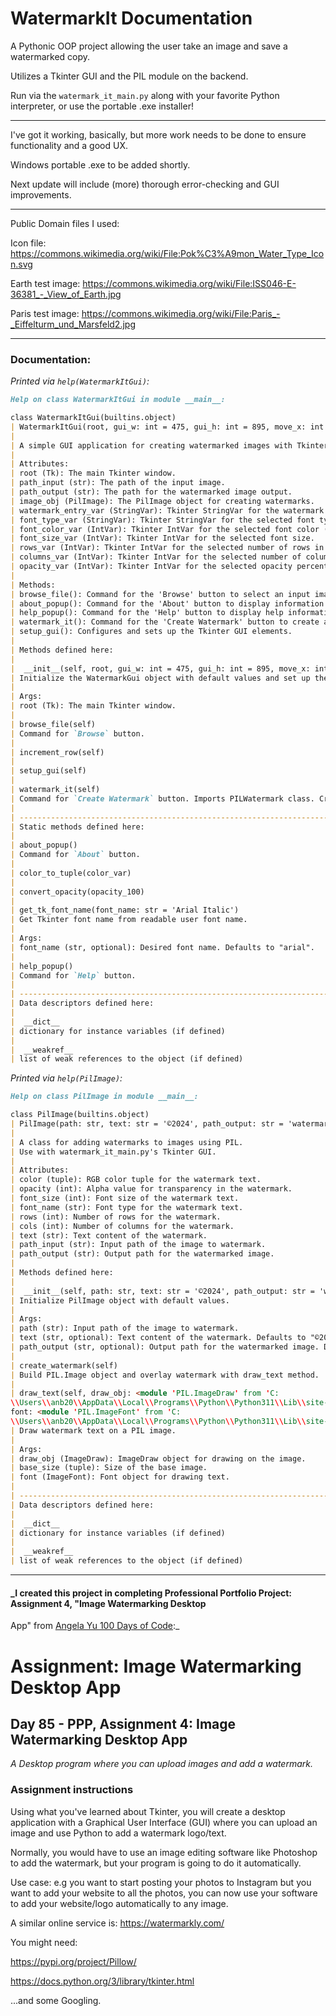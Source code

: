 # WatermarkIt Documentation

A Pythonic OOP project allowing the user take an image and save a watermarked copy.

Utilizes a Tkinter GUI and the PIL module on the backend.

Run via the `watermark_it_main.py` along with your favorite Python interpreter, or use the portable .exe installer!

---

I've got it working, basically, but more work needs to be done to ensure functionality and a good UX.

Windows portable .exe to be added shortly.

Next update will include (more) thorough error-checking and GUI improvements.

---

Public Domain files I used:

Icon file: https://commons.wikimedia.org/wiki/File:Pok%C3%A9mon_Water_Type_Icon.svg

Earth test image: https://commons.wikimedia.org/wiki/File:ISS046-E-36381_-_View_of_Earth.jpg

Paris test image: https://commons.wikimedia.org/wiki/File:Paris_-_Eiffelturm_und_Marsfeld2.jpg

---

### Documentation:

_Printed via `help(WatermarkItGui)`:_

```markdown
Help on class WatermarkItGui in module __main__:

class WatermarkItGui(builtins.object)
| WatermarkItGui(root, gui_w: int = 475, gui_h: int = 895, move_x: int = 0, move_y: int = 0)
|  
| A simple GUI application for creating watermarked images with Tkinter(front) and PIL(back).
|  
| Attributes:
| root (Tk): The main Tkinter window.
| path_input (str): The path of the input image.
| path_output (str): The path for the watermarked image output.
| image_obj (PilImage): The PilImage object for creating watermarks.
| watermark_entry_var (StringVar): Tkinter StringVar for the watermark text.
| font_type_var (StringVar): Tkinter StringVar for the selected font type.
| font_color_var (IntVar): Tkinter IntVar for the selected font color (1 for white, 0 for black).
| font_size_var (IntVar): Tkinter IntVar for the selected font size.
| rows_var (IntVar): Tkinter IntVar for the selected number of rows in the watermark.
| columns_var (IntVar): Tkinter IntVar for the selected number of columns in the watermark.
| opacity_var (IntVar): Tkinter IntVar for the selected opacity percentage.
|  
| Methods:
| browse_file(): Command for the 'Browse' button to select an input image.
| about_popup(): Command for the 'About' button to display information about the application.
| help_popup(): Command for the 'Help' button to display help information.
| watermark_it(): Command for the 'Create Watermark' button to create a watermarked image.
| setup_gui(): Configures and sets up the Tkinter GUI elements.
|  
| Methods defined here:
|  
|  __init__(self, root, gui_w: int = 475, gui_h: int = 895, move_x: int = 0, move_y: int = 0)
| Initialize the WatermarkGui object with default values and set up the GUI.
|      
| Args:
| root (Tk): The main Tkinter window.
|  
| browse_file(self)
| Command for `Browse` button.
|  
| increment_row(self)
|  
| setup_gui(self)
|  
| watermark_it(self)
| Command for `Create Watermark` button. Imports PILWatermark class. Creates watermark.
|  
| ----------------------------------------------------------------------
| Static methods defined here:
|  
| about_popup()
| Command for `About` button.
|  
| color_to_tuple(color_var)
|  
| convert_opacity(opacity_100)
|  
| get_tk_font_name(font_name: str = 'Arial Italic')
| Get Tkinter font name from readable user font name.
|      
| Args:
| font_name (str, optional): Desired font name. Defaults to "arial".
|  
| help_popup()
| Command for `Help` button.
|  
| ----------------------------------------------------------------------
| Data descriptors defined here:
|  
|  __dict__
| dictionary for instance variables (if defined)
|  
|  __weakref__
| list of weak references to the object (if defined)
```

_Printed via `help(PilImage)`:_

```markdown
Help on class PilImage in module __main__:

class PilImage(builtins.object)
| PilImage(path: str, text: str = '©2024', path_output: str = 'watermark_it')
|  
| A class for adding watermarks to images using PIL.
| Use with watermark_it_main.py's Tkinter GUI.
|  
| Attributes:
| color (tuple): RGB color tuple for the watermark text.
| opacity (int): Alpha value for transparency in the watermark.
| font_size (int): Font size of the watermark text.
| font_name (str): Font type for the watermark text.
| rows (int): Number of rows for the watermark.
| cols (int): Number of columns for the watermark.
| text (str): Text content of the watermark.
| path_input (str): Input path of the image to watermark.
| path_output (str): Output path for the watermarked image.
|  
| Methods defined here:
|  
|  __init__(self, path: str, text: str = '©2024', path_output: str = 'watermark_it')
| Initialize PilImage object with default values.
|      
| Args:
| path (str): Input path of the image to watermark.
| text (str, optional): Text content of the watermark. Defaults to "©2024".
| path_output (str, optional): Output path for the watermarked image. Defaults to "watermark_it".
|  
| create_watermark(self)
| Build PIL.Image object and overlay watermark with draw_text method.
|  
| draw_text(self, draw_obj: <module 'PIL.ImageDraw' from 'C:
\\Users\\anb20\\AppData\\Local\\Programs\\Python\\Python311\\Lib\\site-packages\\PIL\\ImageDraw.py'>, base_size: tuple,
font: <module 'PIL.ImageFont' from 'C:
\\Users\\anb20\\AppData\\Local\\Programs\\Python\\Python311\\Lib\\site-packages\\PIL\\ImageFont.py'>)
| Draw watermark text on a PIL image.
|      
| Args:
| draw_obj (ImageDraw): ImageDraw object for drawing on the image.
| base_size (tuple): Size of the base image.
| font (ImageFont): Font object for drawing text.
|  
| ----------------------------------------------------------------------
| Data descriptors defined here:
|  
|  __dict__
| dictionary for instance variables (if defined)
|  
|  __weakref__
| list of weak references to the object (if defined)
```

---

#### _I created this project in completing Professional Portfolio Project: Assignment 4, "Image Watermarking Desktop

App" from [Angela Yu 100 Days of Code](https://www.udemy.com/course/100-days-of-code/):_

# Assignment: Image Watermarking Desktop App

## Day 85 - PPP, Assignment 4: Image Watermarking Desktop App

_A Desktop program where you can upload images and add a watermark._

### Assignment instructions

Using what you've learned about Tkinter, you will create a desktop application with a
Graphical User Interface (GUI) where you can upload an image and use Python to add a watermark
logo/text.

Normally, you would have to use an image editing software like Photoshop to add the watermark,
but your program is going to do it automatically.

Use case: e.g you want to start posting your photos to Instagram but you want to add your
website to all the photos, you can now use your software to add your website/logo automatically
to any image.

A similar online service is: https://watermarkly.com/

You might need:

https://pypi.org/project/Pillow/

https://docs.python.org/3/library/tkinter.html

...and some Googling.
